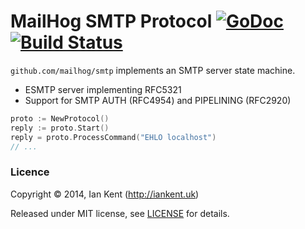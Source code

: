 MailHog SMTP Protocol [![GoDoc](https://godoc.org/github.com/mailhog/smtp?status.svg)](https://godoc.org/github.com/mailhog/smtp) [![Build Status](https://travis-ci.org/mailhog/smtp.svg?branch=master)](https://travis-ci.org/mailhog/smtp)
=========

`github.com/mailhog/smtp` implements an SMTP server state machine.

  * ESMTP server implementing RFC5321
  * Support for SMTP AUTH (RFC4954) and PIPELINING (RFC2920)

```go
proto := NewProtocol()
reply := proto.Start()
reply = proto.ProcessCommand("EHLO localhost")
// ...
```

### Licence

Copyright ©‎ 2014, Ian Kent (http://iankent.uk)

Released under MIT license, see [LICENSE](LICENSE.md) for details.
